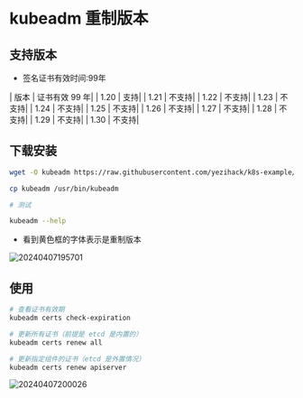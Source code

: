 # kubeadm 重制版本

## 支持版本

- 签名证书有效时间:99年

| 版本 | 证书有效 99 年|
| 1.20 | 支持|
| 1.21 | 不支持|
| 1.22 | 不支持|
| 1.23 | 不支持|
| 1.24 | 不支持|
| 1.25 | 不支持|
| 1.26 | 不支持|
| 1.27 | 不支持|
| 1.28 | 不支持|
| 1.29 | 不支持|
| 1.30 | 不支持|

## 下载安装

```sh
wget -O kubeadm https://raw.githubusercontent.com/yezihack/k8s-example/kubeadm/kubeadm-1.20.15-linux-$(uname -m)

cp kubeadm /usr/bin/kubeadm

# 测试 

kubeadm --help
```

- 看到黄色框的字体表示是重制版本

![20240407195701](https://cdn.jsdelivr.net/gh/yezihack/assets/b/20240407195701.png)

## 使用

```sh
# 查看证书有效期
kubeadm certs check-expiration

# 更新所有证书（前提是 etcd 是内置的）
kubeadm certs renew all

# 更新指定组件的证书（etcd 是外置情况）
kubeadm certs renew apiserver

```

![20240407200026](https://cdn.jsdelivr.net/gh/yezihack/assets/b/20240407200026.png)
